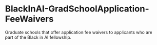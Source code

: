 # BlackInAI-GradSchoolApplication-FeeWaivers
Graduate schools that offer application fee waivers to applicants who are part of the Black in AI fellowship.
